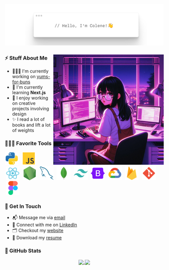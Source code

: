

<img align="center" alt="img" src="./img/banner.png" />

## 

<img align="right" style="" width="350" alt="img" src="./img/encarnac.jpeg" />

### ⚡️ Stuff About Me
- 👩🏻‍💻 I'm currently working on [yums-for-buns](https://github.com/encarnac/yums-for-buns)
- 🧠 I'm currently learning **Next.js**  
- 🎨 I enjoy working on creative projects involving design
- ✨ I read a lot of books and lift a lot of weights


### 👩🏻‍💻 Favorite Tools 
<p align="left">
<a href="https://python.org/" target="_blank"><img  style="margin-right: 3px;" src="./img/python.png" alt="Python" height="44"/></a> 
<a href="https://www.javascript.com/" target="_blank"><img  style="margin: 0 3px;" src="./img/javascript.png" alt="Javascript" height="44"/></a> 
<a href="https://react.dev/" target="_blank"><img  style="margin: 0 3px;" alt="React" height ="44" src="./img/react.png"></a>
<a href="https://nodejs.org/en" target="_blank"><img  style="margin: 0 3px;" alt="Node" height ="44" src="./img/node.png"></a>
<a href="https://www.mysql.com/" target="_blank"><img  style="margin: 0 3px;" alt="MySQL" height ="44" src="./img/mysql.png"></a>
<a href="https://www.mongodb.com/" target="_blank"><img  style="margin: 0 3px;" alt="MongoDB" height ="44" src="./img/mongodb.png"></a>
<a href="https://tailwindcss.com/" target="_blank"><img  style="margin: 0 3px;" src="./img/tailwind.png" alt="Tailwind" height ="44"/></a>
<a href="https://getbootstrap.com/" target="_blank"><img  style="margin: 0 3px;" alt="Bootstrap" height ="44" src="./img/bootstrap.png"></a>
<a href="https://cloud.google.com/?hl=en" target="_blank"><img  style="margin: 0 3px;" alt="Google Cloud Platform" height ="44" src="./img/gcp.png"></a>
<a href="https://firebase.google.com/" target="_blank"><img  style="margin: 0 3px;" alt="Firebase" height ="44" src="./img/firebase.png"></a>
<a href="" target="_blank"><img  style="margin: 0 3px;" alt="Git" height ="44" src="./img/git.png"></a>
<a href="https://www.figma.com/" target="_blank"> <img src="./img/figma.png" style="margin: 0 3px;" alt="Figma" height='44'/></a>
</p>


### 💬 Get In Touch
- 📬 Message me via [email](mailto:coleneencarnado@gmail.com)
- 👤 Connect with me on [LinkedIn](https://linkedin.com/in/encarnac)
- 🗂️ Checkout my [website](https://colenecodes.tech)
- 📝 Download my [resume](resume.pdf)


### 🚀 GitHub Stats
<p align="center"><a href="https://github.com/anuraghazra/github-readme-stats">
  <img height=200 align="center" src="https://streak-stats.demolab.com/?user=encarnac&theme=material-palenight&card_width=400" />
</a>
<a href="https://github.com/anuraghazra/convoychat">
  <img height=200 align="center" src="https://github-readme-stats.vercel.app/api?username=encarnac&theme=material-palenight&hide=issues,contribs&show=prs_merged_percentage&show_icons=true" />
</a>
</p>
